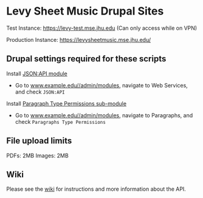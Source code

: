 # Levy Sheet Music Drupal Sites

Test Instance: https://levy-test.mse.jhu.edu (Can only access while on VPN)

Production Instance: https://levysheetmusic.mse.jhu.edu/

## Drupal settings required for these scripts

Install [JSON:API module](https://www.drupal.org/docs/core-modules-and-themes/core-modules/jsonapi-module/api-overview)
 - Go to www.example.edu//admin/modules, navigate to Web Services, and check `JSON:API`

Install [Paragraph Type Permissions sub-module](https://www.drupal.org/project/paragraphs)
 - Go to www.example.edu//admin/modules, navigate to Paragraphs, and check `Paragraphs Type Permissions`

## File upload limits

PDFs: 2MB
Images: 2MB

## Wiki
Please see the [wiki](https://github.com/mjanowiecki/levy-api/wiki) for instructions and more information about the API.
